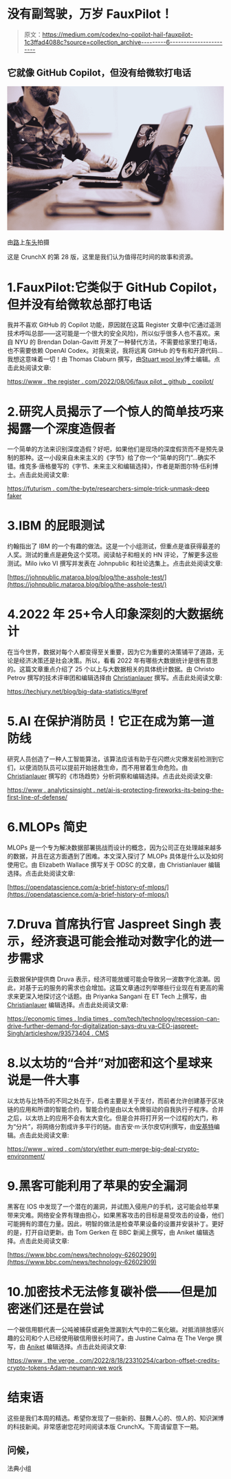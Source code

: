 # 没有副驾驶，万岁 FauxPilot！

> 原文：<https://medium.com/codex/no-copilot-hail-fauxpilot-1c3ffad4088c?source=collection_archive---------6----------------------->

## 它就像 GitHub Copilot，但没有给微软打电话

![](img/73dbf7c3847aa2a8ccacaa8029886a32.png)

由[路](https://unsplash.com?utm_source=medium&utm_medium=referral)上[车头](https://unsplash.com/@headwayio?utm_source=medium&utm_medium=referral)拍摄

这是 CrunchX 的第 28 版，这里是我们认为值得花时间的故事和资源。

# 1.FauxPilot:它类似于 GitHub Copilot，但并没有给微软总部打电话

我并不喜欢 GitHub 的 Copilot 功能，原因就在这篇 Register 文章中(它通过遥测技术呼叫总部——这可能是一个很大的安全风险)，所以似乎很多人也不喜欢。来自 NYU 的 Brendan Dolan-Gavitt 开发了一种替代方法，不需要给家里打电话，也不需要依赖 OpenAI Codex。对我来说，我将远离 GitHub 的专有和开源代码…我想这意味着一切！由 Thomas Claburn 撰写，由[Stuart wool ley](https://medium.com/u/a435b5883828?source=post_page-----1c3ffad4088c--------------------------------)博士编辑。点击此处阅读文章:

[https://www . the register . com/2022/08/06/faux pilot _ github _ copilot/](https://www.theregister.com/2022/08/06/fauxpilot_github_copilot/)

# 2.研究人员揭示了一个惊人的简单技巧来揭露一个深度造假者

一个简单的方法来识别深度造假？好吧，如果他们是现场的深度假货而不是预先录制的那种。这一小段来自未来主义的《字节》给了你一个“简单的窍门”…确实不错。维克多·唐格曼写的《字节、未来主义和编辑选择》，作者是斯图尔特·伍利博士。点击此处阅读文章:

[https://futurism . com/the-byte/researchers-simple-trick-unmask-deep faker](https://futurism.com/the-byte/researchers-simple-trick-unmask-deepfaker)

# 3.IBM 的屁眼测试

约翰指出了 IBM 的一个有趣的做法。这是一个小组测试，但重点是谁获得最差的人奖。测试的重点是避免这个奖项。阅读帖子和相关的 HN 评论，了解更多这些测试。Milo ivko VI 撰写并发表在 Johnpublic 和社论选集上。点击此处阅读文章:

[https://johnpublic.mataroa.blog/blog/the-asshole-test/](https://johnpublic.mataroa.blog/blog/the-asshole-test/)

# 4.2022 年 25+令人印象深刻的大数据统计

在当今世界，数据对每个人都变得至关重要，因为它为重要的决策铺平了道路，无论是经济决策还是社会决策。所以，看看 2022 年有哪些大数据统计是很有意思的。这篇文章重点介绍了 25 个以上与大数据相关的具体统计数据。由 Christo Petrov 撰写的技术评审团和编辑选择由 [Christianlauer](https://medium.com/u/2696f801a31a?source=post_page-----1c3ffad4088c--------------------------------) 撰写。点击此处阅读文章:

https://techjury.net/blog/big-data-statistics/#gref

# 5.AI 在保护消防员！它正在成为第一道防线

研究人员创造了一种人工智能算法，该算法应该有助于在闪燃火灾爆发前检测到它们，以便消防队员可以提前开始拯救生命，而不用冒着生命危险。由 [Christianlauer](https://medium.com/u/2696f801a31a?source=post_page-----1c3ffad4088c--------------------------------) 撰写的《市场趋势》分析洞察和编辑选择。点击此处阅读文章:

[https://www . analyticsinsight . net/ai-is-protecting-fireworks-its-being-the-first-line-of-defense/](https://www.analyticsinsight.net/ai-is-protecting-firefighters-its-becoming-the-first-line-of-defense/)

# 6.MLOPs 简史

MLOPs 是一个专为解决数据部署挑战而设计的概念，因为公司正在处理越来越多的数据，并且在这方面遇到了困难。本文深入探讨了 MLOPs 具体是什么以及如何使用它。由 Elizabeth Wallace 撰写关于 ODSC 的文章，由 Christianlauer 编辑选择。点击此处阅读文章:

[https://opendatascience.com/a-brief-history-of-mlops/](https://opendatascience.com/a-brief-history-of-mlops/)

# 7.Druva 首席执行官 Jaspreet Singh 表示，经济衰退可能会推动对数字化的进一步需求

云数据保护提供商 Druva 表示，经济可能放缓可能会导致另一波数字化浪潮。因此，对基于云的服务的需求也会增加。这篇文章通过列举哪些行业现在有更高的需求来更深入地探讨这个话题。由 Priyanka Sangani 在 ET Tech 上撰写，由 [Christianlauer](https://medium.com/u/2696f801a31a?source=post_page-----1c3ffad4088c--------------------------------) 编辑选择。点击此处阅读文章:

[https://economic times . India times . com/tech/technology/recession-can-drive-further-demand-for-digitalization-says-dru va-CEO-jaspreet-Singh/articleshow/93573404 . CMS](https://economictimes.indiatimes.com/tech/technology/recession-could-drive-further-demand-for-digitalisation-says-druva-ceo-jaspreet-singh/articleshow/93573404.cms)

# 8.以太坊的“合并”对加密和这个星球来说是一件大事

以太坊与比特币的不同之处在于，后者主要是关于支付，而前者允许创建基于区块链的应用和所谓的智能合约，智能合约是由以太令牌驱动的自我执行子程序。合并之后，以太坊上的应用不会有太大变化。但是合并将打开另一个过程的大门，称为“分片”，将网络分割成许多平行的链。由吉安·m·沃尔皮切利撰写，由[安基特](https://medium.com/u/63e8b30e596f?source=post_page-----1c3ffad4088c--------------------------------)编辑。点击此处阅读文章:

[https://www . wired . com/story/ether eum-merge-big-deal-crypto-environment/](https://www.wired.com/story/ethereum-merge-big-deal-crypto-environment/)

# 9.黑客可能利用了苹果的安全漏洞

黑客在 IOS 中发现了一个潜在的漏洞，并试图入侵用户的手机，这可能会给苹果带来灾难。网络安全界有理由担心，如果黑客攻击的目标是易受攻击的设备，他们可能拥有的潜在力量。因此，明智的做法是检查苹果设备的设置并安装补丁。更好的是，打开自动更新。由 Tom Gerken 在 BBC 新闻上撰写，由 Aniket 编辑选择。点击此处阅读文章:

[https://www.bbc.com/news/technology-62602909](https://www.bbc.com/news/technology-62602909)

# 10.加密技术无法修复碳补偿——但是加密迷们还是在尝试

一个碳信用额代表一公吨被捕获或避免泄漏到大气中的二氧化碳。对抵消排放感兴趣的公司和个人已经使用碳信用很长时间了。由 Justine Calma 在 The Verge 撰写，由 [Aniket](https://medium.com/u/63e8b30e596f?source=post_page-----1c3ffad4088c--------------------------------) 编辑选择。点击此处阅读文章:

[https://www . the verge . com/2022/8/18/23310254/carbon-offset-credits-crypto-tokens-Adam-neumann-we work](https://www.theverge.com/2022/8/18/23310254/carbon-offset-credits-crypto-tokens-adam-neumann-wework)

# 结束语

这些是我们本周的精选。希望你发现了一些新的、鼓舞人心的、惊人的、知识渊博的科技新闻。非常感谢您花时间阅读本版 CrunchX。下周请留意下一期。

## 问候，

法典小组